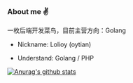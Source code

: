 ### About me ✌

一枚后端开发菜鸟，目前主营方向：Golang

- Nickname: Lolioy (oytian)

- Understand: Golang / PHP


[![Anurag's github stats](https://github-readme-stats.vercel.app/api?username=Lolioy&theme=dracula)](https://github.com/Lolioy)
